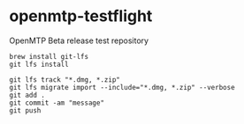 # openmtp-testflight
OpenMTP Beta release test repository

```shell
brew install git-lfs
git lfs install   
```

```shell
git lfs track "*.dmg, *.zip"   
git lfs migrate import --include="*.dmg, *.zip" --verbose    
git add .
git commit -am "message"
git push
```
